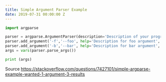 ```yaml
---
title: Simple Argument Parser Example
date: 2019-07-31 00:00:00 Z
---
```


```python
import argparse

parser = argparse.ArgumentParser(description='Description of your program')
parser.add_argument('-f','--foo', help='Description for foo argument', required=True)
parser.add_argument('-b','--bar', help='Description for bar argument', required=True)
args = vars(parser.parse_args())

print (args)
```
Source https://stackoverflow.com/questions/7427101/simple-argparse-example-wanted-1-argument-3-results
